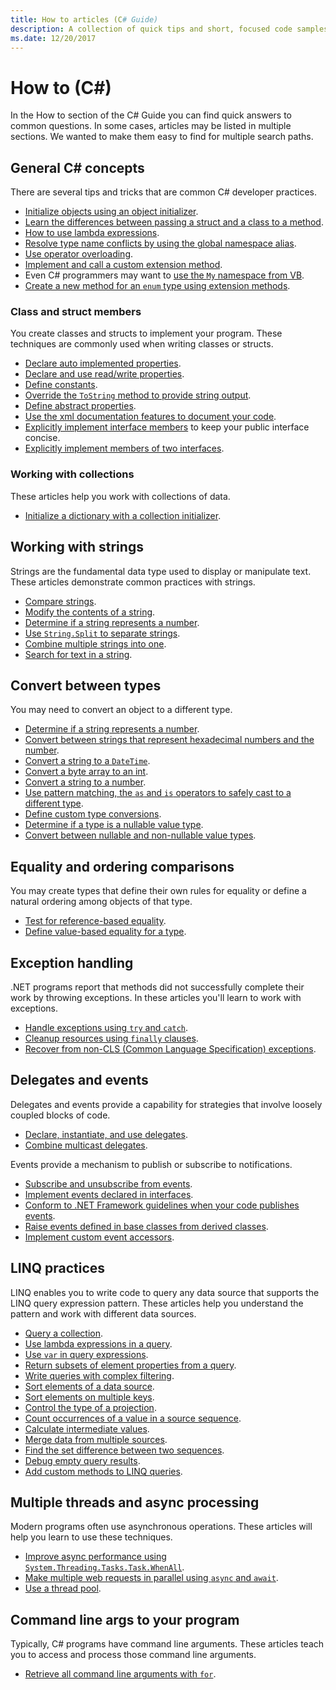 ```yaml
---
title: How to articles (C# Guide)
description: A collection of quick tips and short, focused code samples
ms.date: 12/20/2017
---
```


# How to (C#)

In the How to section of the C# Guide you can find quick answers
to common questions. In some cases, articles may
be listed in multiple sections. We wanted to make them easy to find
for multiple search paths. 

## General C# concepts

There are several tips and tricks that are common C# developer practices.

- [Initialize objects using an object initializer](../programming-guide/classes-and-structs/how-to-initialize-objects-by-using-an-object-initializer.md).
- [Learn the differences between passing a struct and a class to a method](../programming-guide/classes-and-structs/how-to-know-the-difference-passing-a-struct-and-passing-a-class-to-a-method.md).
- [How to use lambda expressions](../programming-guide/statements-expressions-operators/how-to-use-lambda-expressions-outside-linq.md).
- [Resolve type name conflicts by using the global namespace alias](../programming-guide/namespaces/how-to-use-the-global-namespace-alias.md).
- [Use operator overloading](../language-reference/operators/operator-overloading.md).
- [Implement and call a custom extension method](../programming-guide/classes-and-structs/how-to-implement-and-call-a-custom-extension-method.md).
- Even C# programmers may want to [use the `My` namespace from VB](../programming-guide/namespaces/how-to-use-the-my-namespace.md).
- [Create a new method for an `enum` type using extension methods](../programming-guide/classes-and-structs/how-to-create-a-new-method-for-an-enumeration.md).

### Class and struct members

You create classes and structs to implement your program. These techniques are commonly used when writing classes or structs.

- [Declare auto implemented properties](../programming-guide/classes-and-structs/how-to-implement-a-lightweight-class-with-auto-implemented-properties.md).
- [Declare and use read/write properties](../programming-guide/classes-and-structs/how-to-declare-and-use-read-write-properties.md).
- [Define constants](../programming-guide/classes-and-structs/how-to-define-constants.md).
- [Override the `ToString` method to provide string output](../programming-guide/classes-and-structs/how-to-override-the-tostring-method.md).
- [Define abstract properties](../programming-guide/classes-and-structs/how-to-define-abstract-properties.md).
- [Use the xml documentation features to document your code](../programming-guide/xmldoc/how-to-use-the-xml-documentation-features.md).
- [Explicitly implement interface members](../programming-guide/interfaces/how-to-explicitly-implement-interface-members.md) to keep your public interface concise.
- [Explicitly implement members of two interfaces](../programming-guide/interfaces/how-to-explicitly-implement-members-of-two-interfaces.md).

### Working with collections

These articles help you work with collections of data.

- [Initialize a dictionary with a collection initializer](../programming-guide/classes-and-structs/how-to-initialize-a-dictionary-with-a-collection-initializer.md).

## Working with strings

Strings are the fundamental data type used to display or manipulate text. These articles demonstrate common practices with strings.

- [Compare strings](compare-strings.md).
- [Modify the contents of a string](modify-string-contents.md).
- [Determine if a string represents a number](../programming-guide/strings/how-to-determine-whether-a-string-represents-a-numeric-value.md).
- [Use `String.Split` to separate strings](parse-strings-using-split.md).
- [Combine multiple strings into one](concatenate-multiple-strings.md).
- [Search for text in a string](search-strings.md).

## Convert between types

You may need to convert an object to a different type.

- [Determine if a string represents a number](../programming-guide/strings/how-to-determine-whether-a-string-represents-a-numeric-value.md).
- [Convert between strings that represent hexadecimal numbers and the number](../programming-guide/types/how-to-convert-between-hexadecimal-strings-and-numeric-types.md).
- [Convert a string to a `DateTime`](../../standard/base-types/parsing-datetime.md).
- [Convert a byte array to an int](../programming-guide/types/how-to-convert-a-byte-array-to-an-int.md).
- [Convert a string to a number](../programming-guide/types/how-to-convert-a-string-to-a-number.md).
- [Use pattern matching, the `as` and `is` operators to safely cast to a different type](../how-to/safely-cast-using-pattern-matching-is-and-as-operators.md).
- [Define custom type conversions](../language-reference/operators/user-defined-conversion-operators.md).
- [Determine if a type is a nullable value type](../programming-guide/nullable-types/how-to-identify-a-nullable-type.md).
- [Convert between nullable and non-nullable value types](../programming-guide/nullable-types/using-nullable-types.md#conversion-from-a-nullable-type-to-an-underlying-type).

## Equality and ordering comparisons

You may create types that define their own rules for equality or define a
natural ordering among objects of that type.

- [Test for reference-based equality](../programming-guide/statements-expressions-operators/how-to-test-for-reference-equality-identity.md).
- [Define value-based equality for a type](../programming-guide/statements-expressions-operators/how-to-define-value-equality-for-a-type.md).

## Exception handling

.NET programs report that methods did not
successfully complete their work by throwing exceptions. In these articles you'll learn to work
with exceptions.

- [Handle exceptions using `try` and `catch`](../programming-guide/exceptions/how-to-handle-an-exception-using-try-catch.md).
- [Cleanup resources using `finally` clauses](../programming-guide/exceptions/how-to-execute-cleanup-code-using-finally.md).
- [Recover from non-CLS (Common Language Specification) exceptions](../programming-guide/exceptions/how-to-catch-a-non-cls-exception.md).

## Delegates and events

Delegates and events provide a capability for strategies that involve
loosely coupled blocks of code.

- [Declare, instantiate, and use delegates](../programming-guide/delegates/how-to-declare-instantiate-and-use-a-delegate.md).
- [Combine multicast delegates](../programming-guide/delegates/how-to-combine-delegates-multicast-delegates.md).

Events provide a mechanism to publish or subscribe to notifications.

- [Subscribe and unsubscribe from events](../programming-guide/events/how-to-subscribe-to-and-unsubscribe-from-events.md).
- [Implement events declared in interfaces](../programming-guide/events/how-to-implement-interface-events.md).
- [Conform to .NET Framework guidelines when your code publishes events](../programming-guide/events/how-to-publish-events-that-conform-to-net-framework-guidelines.md).
- [Raise events defined in base classes from derived classes](../programming-guide/events/how-to-raise-base-class-events-in-derived-classes.md).
- [Implement custom event accessors](../programming-guide/events/how-to-implement-custom-event-accessors.md).

## LINQ practices

LINQ enables you to write code to query any data source that supports the
LINQ query expression pattern. These articles help you understand the pattern
and work with different data sources.

- [Query a collection](../programming-guide/concepts/linq/how-to-query-an-arraylist-with-linq.md).
- [Use lambda expressions in a query](../programming-guide/statements-expressions-operators/how-to-use-lambda-expressions-in-a-query.md).
- [Use `var` in query expressions](../programming-guide/classes-and-structs/how-to-use-implicitly-typed-local-variables-and-arrays-in-a-query-expression.md).
- [Return subsets of element properties from a query](../programming-guide/classes-and-structs/how-to-return-subsets-of-element-properties-in-a-query.md).
- [Write queries with complex filtering](../programming-guide/concepts/linq/how-to-write-queries-with-complex-filtering.md).
- [Sort elements of a data source](../programming-guide/concepts/linq/how-to-sort-elements.md).
- [Sort elements on multiple keys](../programming-guide/concepts/linq/how-to-sort-elements-on-multiple-keys.md).
- [Control the type of a projection](../programming-guide/concepts/linq/how-to-control-the-type-of-a-projection.md).
- [Count occurrences of a value in a source sequence](../programming-guide/concepts/linq/how-to-count-occurrences-of-a-word-in-a-string-linq.md).
- [Calculate intermediate values](../programming-guide/concepts/linq/how-to-calculate-intermediate-values.md).
- [Merge data from multiple sources](../programming-guide/concepts/linq/how-to-populate-object-collections-from-multiple-sources-linq.md).
- [Find the set difference between two sequences](../programming-guide/concepts/linq/how-to-find-the-set-difference-between-two-lists-linq.md).
- [Debug empty query results](../programming-guide/concepts/linq/how-to-debug-empty-query-results-sets.md).
- [Add custom methods to LINQ queries](../programming-guide/concepts/linq/how-to-add-custom-methods-for-linq-queries.md).

## Multiple threads and async processing

Modern programs often use asynchronous operations. These articles will help you learn
to use these techniques.

- [Improve async performance using `System.Threading.Tasks.Task.WhenAll`](../programming-guide/concepts/async/how-to-extend-the-async-walkthrough-by-using-task-whenall.md).
- [Make multiple web requests in parallel using `async` and `await`](../programming-guide/concepts/async/how-to-make-multiple-web-requests-in-parallel-by-using-async-and-await.md).
- [Use a thread pool](../../standard/threading/the-managed-thread-pool.md#using-the-thread-pool).

## Command line args to your program

Typically, C# programs have command line arguments. These articles teach you to access and process
those command line arguments.

- [Retrieve all command line arguments with `for`](../programming-guide/main-and-command-args/how-to-display-command-line-arguments.md).
